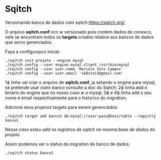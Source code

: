 # Sqitch

Versionando banco de dados com sqitch https://sqitch.org/

O arquivo **sqitch.conf** nсo ж versionado pois contem dados de conexсo, nele se encontram todos os **targets** criados relativo aos bancos de dados que serсo gerenciados.

Faуa a configuraусo inicial:
```
./sqitch init projeto --engine mysql
./sqitch config --user engine.mysql.client /usr/bin/mysql
./sqitch config --user user.name 'Marcelo Soto Campos'
./sqitch config --user user.email 'sk8sta13@gmail.com'
```
1ф linha vai criar o arquivo de **sqitch.conf**, ja setando o engine para mysql, se pretende usar outro banco consulte a doc do Sqitch;
2ф linha add o binario do engine que no nosso caso ж o mysql;
3ф e 4ф linha add o seu nome e email respectivamente para o histзrico do migration;

Adicione seus proprios targets para serem gerenciados:
```
./sqitch target add banco1 db:mysql://user:pass@host/table --registry banco1
```
*Nesse caso estou add os registros do sqitch na mesma base de dados do projeto.*

Assim podemos ver o status do migration do banco de dados:
```
./sqitch status banco1
```
